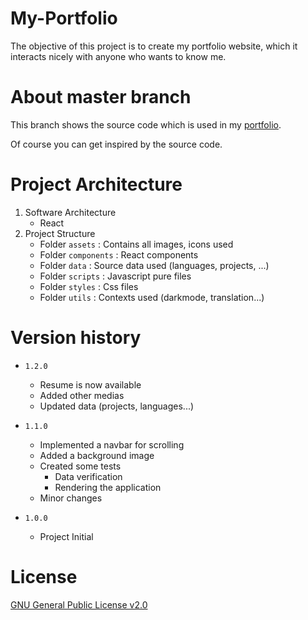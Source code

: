 # My-Portfolio

The objective of this project is to create my portfolio website, which it interacts nicely with anyone who wants to know me.

# About master branch

This branch shows the source code which is used in my [portfolio](https://bsoulmindy.github.io/My-Portfolio/).

Of course you can get inspired by the source code.

# Project Architecture

1. Software Architecture
    - React
2. Project Structure
    - Folder `assets` : Contains all images, icons used
    - Folder `components` : React components
    - Folder `data` : Source data used (languages, projects, ...)
    - Folder `scripts` : Javascript pure files
    - Folder `styles` : Css files
    - Folder `utils` : Contexts used (darkmode, translation...)

# Version history

-   `1.2.0`

    -   Resume is now available
    -   Added other medias
    -   Updated data (projects, languages...)

-   `1.1.0`

    -   Implemented a navbar for scrolling
    -   Added a background image
    -   Created some tests
        -   Data verification
        -   Rendering the application
    -   Minor changes

-   `1.0.0`
    -   Project Initial

# License

[GNU General Public License v2.0](LICENSE.md)
